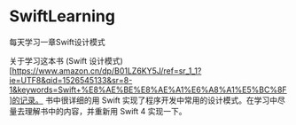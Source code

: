 # SwiftLearning
每天学习一章Swift设计模式

关于学习这本书 (Swift 设计模式)[https://www.amazon.cn/dp/B01LZ6KY5J/ref=sr_1_1?ie=UTF8&qid=1526545133&sr=8-1&keywords=Swift+%E8%AE%BE%E8%AE%A1%E6%A8%A1%E5%BC%8F]的记录。
书中很详细的用 Swift 实现了程序开发中常用的设计模式。在学习中尽量去理解书中的内容，并重新用 Swift 4 实现一下。
